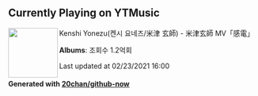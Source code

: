 ## Currently Playing on YTMusic

[<img align="left" width="100" src="https://i.ytimg.com/vi/UFQEttrn6CQ/sddefault.jpg?sqp=-oaymwEWCJADEOEBIAQqCghqEJQEGHgg6AJIWg&rs">](https://music.youtube.com/watch?v=UFQEttrn6CQ)

Kenshi Yonezu(켄시 요네즈/米津 玄師) - 米津玄師 MV「感電」

**Albums**: 조회수 1.2억회

Last updated at 02/23/2021 16:00

#### Generated with [20chan/github-now](https://github.com/20chan/github-now)


<!--
**20chan/20chan** is a ✨ _special_ ✨ repository because its `README.md` (this file) appears on your GitHub profile.

Here are some ideas to get you started:

- 🔭 I’m currently working on ...
- 🌱 I’m currently learning ...
- 👯 I’m looking to collaborate on ...
- 🤔 I’m looking for help with ...
- 💬 Ask me about ...
- 📫 How to reach me: ...
- 😄 Pronouns: ...
- ⚡ Fun fact: ...
-->
